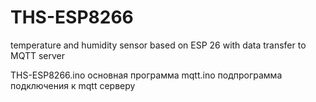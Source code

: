 # THS-ESP8266
temperature and humidity sensor based on ESP 26 with data transfer to MQTT server

THS-ESP8266.ino основная программа
mqtt.ino подпрограмма подключения к mqtt серверу